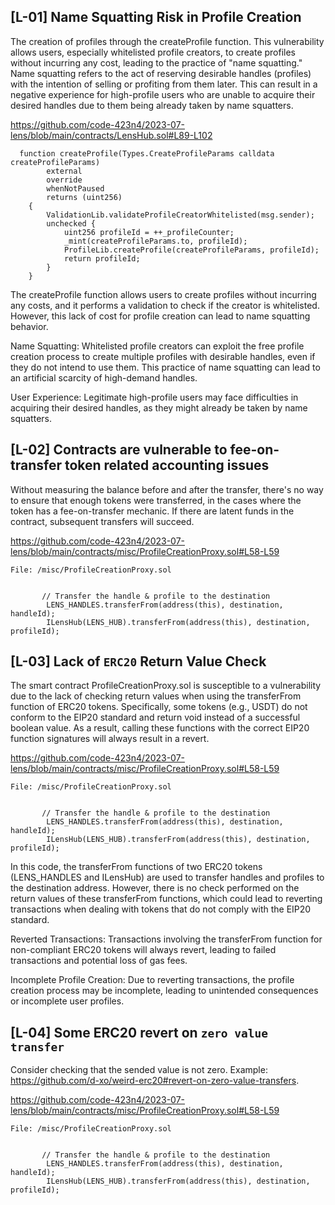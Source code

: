 ## [L-01] Name Squatting Risk in Profile Creation

The creation of profiles through the createProfile function. This vulnerability allows users, especially whitelisted profile creators, to create profiles without incurring any cost, leading to the practice of "name squatting." Name squatting refers to the act of reserving desirable handles (profiles) with the intention of selling or profiting from them later. This can result in a negative experience for high-profile users who are unable to acquire their desired handles due to them being already taken by name squatters.


https://github.com/code-423n4/2023-07-lens/blob/main/contracts/LensHub.sol#L89-L102

```solidity
  function createProfile(Types.CreateProfileParams calldata createProfileParams)
        external
        override
        whenNotPaused
        returns (uint256)
    {
        ValidationLib.validateProfileCreatorWhitelisted(msg.sender);
        unchecked {
            uint256 profileId = ++_profileCounter;
            _mint(createProfileParams.to, profileId);
            ProfileLib.createProfile(createProfileParams, profileId);
            return profileId;
        }
    }
```
The createProfile function allows users to create profiles without incurring any costs, and it performs a validation to check if the creator is whitelisted. However, this lack of cost for profile creation can lead to name squatting behavior.


Name Squatting: Whitelisted profile creators can exploit the free profile creation process to create multiple profiles with desirable handles, even if they do not intend to use them. This practice of name squatting can lead to an artificial scarcity of high-demand handles.

User Experience: Legitimate high-profile users may face difficulties in acquiring their desired handles, as they might already be taken by name squatters.

## [L-02] Contracts are vulnerable to fee-on-transfer token related accounting issues

Without measuring the balance before and after the transfer, there's no way to ensure that enough tokens were transferred, in the cases where the token has a fee-on-transfer mechanic. If there are latent funds in the contract, subsequent transfers will succeed.

https://github.com/code-423n4/2023-07-lens/blob/main/contracts/misc/ProfileCreationProxy.sol#L58-L59


```solidity
File: /misc/ProfileCreationProxy.sol


       // Transfer the handle & profile to the destination
        LENS_HANDLES.transferFrom(address(this), destination, handleId);
        ILensHub(LENS_HUB).transferFrom(address(this), destination, profileId);

```


## [L-03] Lack of `ERC20` Return Value Check

The smart contract ProfileCreationProxy.sol is susceptible to a vulnerability due to the lack of checking return values when using the transferFrom function of ERC20 tokens. Specifically, some tokens (e.g., USDT) do not conform to the EIP20 standard and return void instead of a successful boolean value. As a result, calling these functions with the correct EIP20 function signatures will always result in a revert.

https://github.com/code-423n4/2023-07-lens/blob/main/contracts/misc/ProfileCreationProxy.sol#L58-L59


```solidity
File: /misc/ProfileCreationProxy.sol


       // Transfer the handle & profile to the destination
        LENS_HANDLES.transferFrom(address(this), destination, handleId);
        ILensHub(LENS_HUB).transferFrom(address(this), destination, profileId);

```
In this code, the transferFrom functions of two ERC20 tokens (LENS_HANDLES and ILensHub) are used to transfer handles and profiles to the destination address. However, there is no check performed on the return values of these transferFrom functions, which could lead to reverting transactions when dealing with tokens that do not comply with the EIP20 standard.


Reverted Transactions: Transactions involving the transferFrom function for non-compliant ERC20 tokens will always revert, leading to failed transactions and potential loss of gas fees.

Incomplete Profile Creation: Due to reverting transactions, the profile creation process may be incomplete, leading to unintended consequences or incomplete user profiles.



## [L-04] Some ERC20 revert on `zero value transfer`


Consider checking that the sended value is not zero. Example: https://github.com/d-xo/weird-erc20#revert-on-zero-value-transfers.



https://github.com/code-423n4/2023-07-lens/blob/main/contracts/misc/ProfileCreationProxy.sol#L58-L59


```solidity
File: /misc/ProfileCreationProxy.sol


       // Transfer the handle & profile to the destination
        LENS_HANDLES.transferFrom(address(this), destination, handleId);
        ILensHub(LENS_HUB).transferFrom(address(this), destination, profileId);

```
